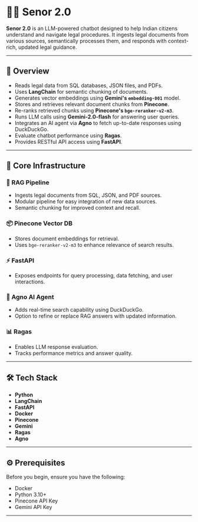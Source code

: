 # 🧑‍⚖️ Senor 2.0

**Senor 2.0** is an LLM-powered chatbot designed to help Indian citizens understand and navigate legal procedures. It ingests legal documents from various sources, semantically processes them, and responds with context-rich, updated legal guidance.

---

## 🚀 Overview

* Reads legal data from SQL databases, JSON files, and PDFs.
* Uses **LangChain** for semantic chunking of documents.
* Generates vector embeddings using **Gemini's `embedding-001`** model.
* Stores and retrieves relevant document chunks from **Pinecone**.
* Re-ranks retrieved chunks using **Pinecone's `bge-reranker-v2-m3`**.
* Runs LLM calls using **Gemini-2.0-flash** for answering user queries.
* Integrates an AI agent via **Agno** to fetch up-to-date responses using DuckDuckGo.
* Evaluate chatbot performance using **Ragas**.
* Provides RESTful API access using **FastAPI**.

---

## 🧱 Core Infrastructure

### 🔁 RAG Pipeline

* Ingests legal documents from SQL, JSON, and PDF sources.
* Modular pipeline for easy integration of new data sources.
* Semantic chunking for improved context and recall.

### 📦 Pinecone Vector DB

* Stores document embeddings for retrieval.
* Uses `bge-reranker-v2-m3` to enhance relevance of search results.

### ⚡ FastAPI

* Exposes endpoints for query processing, data fetching, and user interactions.

### 🤖 Agno AI Agent

* Adds real-time search capability using DuckDuckGo.
* Option to refine or replace RAG answers with updated information.

### 📊 Ragas

* Enables LLM response evaluation.
* Tracks performance metrics and answer quality.

---

## 🛠 Tech Stack

* **Python**
* **LangChain**
* **FastAPI**
* **Docker**
* **Pinecone**
* **Gemini**
* **Ragas**
* **Agno**

---

## ⚙️ Prerequisites

Before you begin, ensure you have the following:

* Docker
* Python 3.10+
* Pinecone API Key
* Gemini API Key

---